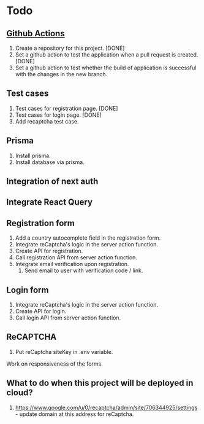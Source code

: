 # Todo

## [Github Actions](https://www.youtube.com/watch?v=r-iLBNaCTDk)

1. Create a repository for this project. [DONE]
2. Set a github action to test the application when a pull request is created.[DONE]
3. Set a github action to test whether the build of application is successful with the changes in the new branch.

## Test cases

1. Test cases for registration page. [DONE]
2. Test cases for login page. [DONE]
3. Add recaptcha test case.

## Prisma

1. Install prisma.
2. Install database via prisma.

## Integration of next auth

## Integrate React Query

## Registration form

1. Add a country autocomplete field in the registration form.
2. Integrate reCaptcha's logic in the server action function.
3. Create API for registration.
4. Call registration API from server action function.
5. Integrate email verification upon registration.
   1. Send email to user with verification code / link.

## Login form

1. Integrate reCaptcha's logic in the server action function.
2. Create API for login.
3. Call login API from server action function.

## ReCAPTCHA

1. Put reCaptcha siteKey in .env variable.

Work on responsiveness of the forms.

## What to do when this project will be deployed in cloud?

1. <https://www.google.com/u/0/recaptcha/admin/site/706344925/settings> - update domain at this address for reCaptcha.
